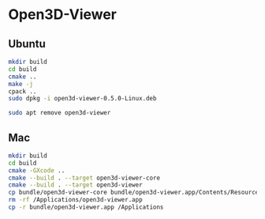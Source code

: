 # Open3D-Viewer

## Ubuntu

```bash
mkdir build
cd build
cmake ..
make -j
cpack ..
sudo dpkg -i open3d-viewer-0.5.0-Linux.deb
```

```bash
sudo apt remove open3d-viewer
```

## Mac

```bash
mkdir build
cd build
cmake -GXcode ..
cmake --build . --target open3d-viewer-core
cmake --build . --target open3d-viewer
cp bundle/open3d-viewer-core bundle/open3d-viewer.app/Contents/Resources
rm -rf /Applications/open3d-viewer.app
cp -r bundle/open3d-viewer.app /Applications
```
